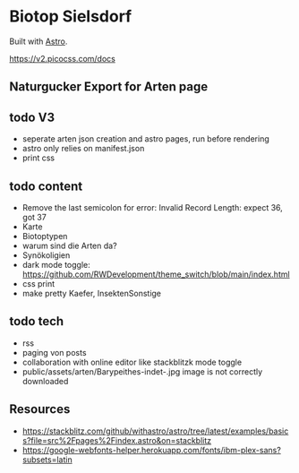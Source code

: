# Biotop Sielsdorf

Built with [Astro](https://astro.build).

https://v2.picocss.com/docs

## Naturgucker Export for Arten page

## todo V3
- seperate arten json creation and astro pages, run before rendering
- astro only relies on manifest.json
- print css

## todo content
- Remove the last semicolon for error: Invalid Record Length: expect 36, got 37
- Karte
- Biotoptypen
- warum sind die Arten da?
- Synökoligien
- dark mode toggle: https://github.com/RWDevelopment/theme_switch/blob/main/index.html
- css print
- make pretty Kaefer, InsektenSonstige

## todo tech
- rss
- paging von posts
- collaboration with online editor like stackblitzk mode toggle
- public/assets/arten/Barypeithes-indet-.jpg image is not correctly downloaded

## Resources

- https://stackblitz.com/github/withastro/astro/tree/latest/examples/basics?file=src%2Fpages%2Findex.astro&on=stackblitz
- https://google-webfonts-helper.herokuapp.com/fonts/ibm-plex-sans?subsets=latin
